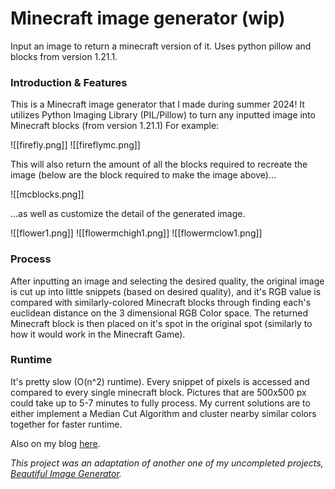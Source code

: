 # Minecraft image generator (wip)

Input an image to return a minecraft version of it. Uses python pillow and blocks from version 1.21.1. 
### Introduction & Features
This is a Minecraft image generator that I made during summer 2024! It utilizes Python Imaging Library (PIL/Pillow) to turn any inputted image into Minecraft blocks (from version 1.21.1)  For example:  

![[firefly.png]] ![[fireflymc.png]]  

This will also return the amount of all the blocks required to recreate the image (below are the block required to make the image above)...

![[mcblocks.png]]

...as well as customize the detail of the generated image.

![[flower1.png]] ![[flowermchigh1.png]] ![[flowermclow1.png]]  

### Process
After inputting an image and selecting the desired quality, the original image is cut up into little snippets (based on desired quality), and it's RGB value is compared with similarly-colored Minecraft blocks through finding each's euclidean distance on the 3 dimensional RGB Color space. The returned Minecraft block is then placed on it's spot in the original spot (similarly to how it would work in the Minecraft Game).  

### Runtime
It's pretty slow (O(n^2) runtime). Every snippet of pixels is accessed and compared to every single minecraft block. Pictures that are 500x500 px could take up to 5-7 minutes to fully process. My current solutions are to either implement a Median Cut Algorithm and cluster nearby similar colors together for faster runtime.  

Also on my blog [here](https://enyachen.xyz/Projects/mc).

*This project was an adaptation of another one of my uncompleted projects, [Beautiful Image Generator](https://github.com/3nya/Beautiful-Image-Generator).* 
